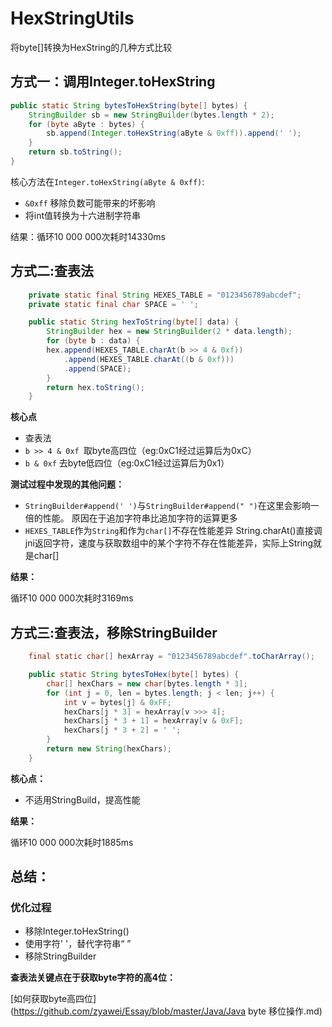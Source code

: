 # HexStringUtils

将byte[]转换为HexString的几种方式比较

## 方式一：调用Integer.toHexString

```java
public static String bytesToHexString(byte[] bytes) {
    StringBuilder sb = new StringBuilder(bytes.length * 2);
    for (byte aByte : bytes) {
        sb.append(Integer.toHexString(aByte & 0xff)).append(' ');
    }
    return sb.toString();
}
```

核心方法在`Integer.toHexString(aByte & 0xff)`:

- `&0xff` 移除负数可能带来的坏影响
- 将int值转换为十六进制字符串

结果：循环10 000 000次耗时14330ms

## 方式二:查表法
```java
	private static final String HEXES_TABLE = "0123456789abcdef";
    private static final char SPACE = ' ';

    public static String hexToString(byte[] data) {
        StringBuilder hex = new StringBuilder(2 * data.length);
        for (byte b : data) {
        hex.append(HEXES_TABLE.charAt(b >> 4 & 0xf))
        	.append(HEXES_TABLE.charAt((b & 0xf)))
        	.append(SPACE);
        }
        return hex.toString();
    }
```
**核心点**

- 查表法
- `b >> 4 & 0xf `取byte高四位（eg:0xC1经过运算后为0xC）
- `b & 0xf` 去byte低四位（eg:0xC1经过运算后为0x1）

**测试过程中发现的其他问题：**

- `StringBuilder#append(' ')`与`StringBuilder#append(" ")`在这里会影响一倍的性能。
	原因在于追加字符串比追加字符的运算更多
- `HEXES_TABLE`作为`String`和作为`char[]`不存在性能差异
	String.charAt()直接调jni返回字符，速度与获取数组中的某个字符不存在性能差异，实际上String就是char[]
	

**结果：**

循环10 000 000次耗时3169ms

## 方式三:查表法，移除StringBuilder
```java
	final static char[] hexArray = "0123456789abcdef".toCharArray();

    public static String bytesToHex(byte[] bytes) {
        char[] hexChars = new char[bytes.length * 3];
        for (int j = 0, len = bytes.length; j < len; j++) {
            int v = bytes[j] & 0xFF;
            hexChars[j * 3] = hexArray[v >>> 4];
            hexChars[j * 3 + 1] = hexArray[v & 0xF];
            hexChars[j * 3 + 2] = ' ';
        }
        return new String(hexChars);
    }
```
**核心点：**
- 不适用StringBuild，提高性能

**结果：**

循环10 000 000次耗时1885ms

## 总结：
### 优化过程
- 移除Integer.toHexString()
- 使用字符' '，替代字符串“ ”
- 移除StringBuilder

**查表法关键点在于获取byte字符的高4位：**

[如何获取byte高四位](https://github.com/zyawei/Essay/blob/master/Java/Java byte 移位操作.md)


